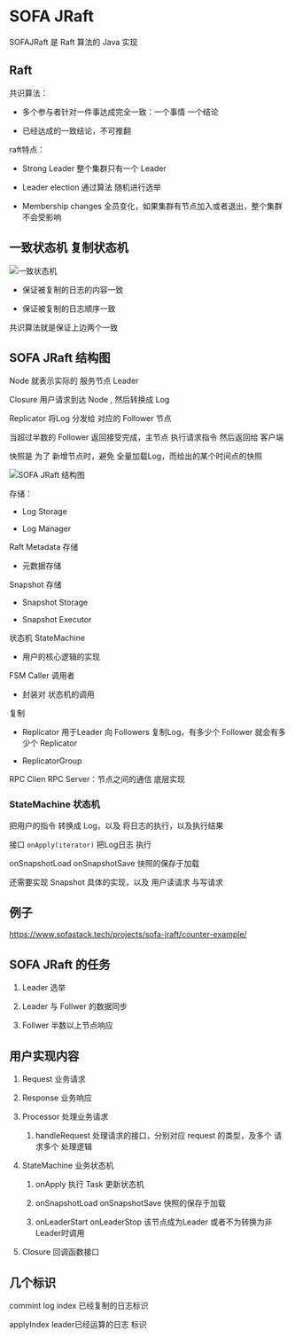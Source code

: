 # SOFA JRaft

SOFAJRaft 是 Raft 算法的 Java 实现

## Raft

共识算法：

+ 多个参与者针对一件事达成完全一致：一个事情 一个结论

+ 已经达成的一致结论，不可推翻

raft特点：

+ Strong Leader 整个集群只有一个 Leader

+ Leader election 通过算法 随机进行选举

+ Membership changes 全员变化，如果集群有节点加入或者退出，整个集群不会受影响

## 一致状态机 复制状态机

![一致状态机](https://www.sofastack.tech/projects/sofa-jraft/overview/raft.png)

+ 保证被复制的日志的内容一致

+ 保证被复制的日志顺序一致

共识算法就是保证上边两个一致

## SOFA JRaft 结构图

Node 就表示实际的 服务节点 Leader

Closure 用户请求到达 Node , 然后转换成 Log

Replicator 将Log 分发给 对应的 Follower 节点

当超过半数的 Follower 返回接受完成，主节点 执行请求指令 然后返回给 客户端

快照是 为了 新增节点时，避免 全量加载Log，而给出的某个时间点的快照

![SOFA JRaft 结构图](https://www.sofastack.tech/projects/sofa-jraft/engine-architecture/engine.png)

存储：

+ Log Storage

+ Log Manager

Raft Metadata 存储

+ 元数据存储

Snapshot 存储

+ Snapshot Storage

+ Snapshot Executor

状态机 StateMachine

+ 用户的核心逻辑的实现

FSM Caller 调用者

+ 封装对 状态机的调用

复制

+ Replicator 用于Leader 向 Followers 复制Log，有多少个 Follower 就会有多少个 Replicator

+ ReplicatorGroup 

RPC Clien RPC Server：节点之间的通信 底层实现

### StateMachine 状态机

把用户的指令 转换成 Log，以及 将日志的执行，以及执行结果

接口 `onApply(iterator)` 把Log日志 执行

onSnapshotLoad onSnapshotSave 快照的保存于加载

还需要实现 Snapshot 具体的实现，以及 用户读请求 与写请求

## 例子

https://www.sofastack.tech/projects/sofa-jraft/counter-example/

## SOFA JRaft 的任务

1. Leader 选举

2. Leader 与 Follwer 的数据同步

3. Follwer 半数以上节点响应

## 用户实现内容

1. Request 业务请求

2. Response 业务响应

3. Processor 处理业务请求
   
   1. handleRequest 处理请求的接口，分别对应 request 的类型，及多个 请求多个 处理逻辑

4. StateMachine 业务状态机
   
   1. onApply 执行 Task 更新状态机
   
   2. onSnapshotLoad onSnapshotSave 快照的保存于加载
   
   3. onLeaderStart onLeaderStop 该节点成为Leader 或者不为转换为非Leader时调用

5. Closure 回调函数接口

## 几个标识

commint log index 已经复制的日志标识

applyIndex leader已经运算的日志 标识
